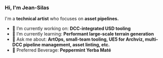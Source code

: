 ### Hi, I'm Jean-Silas

I'm a **technical artist** who focuses on **asset pipelines.** 

- 🔭 I’m currently working on: **DCC-integrated USD tooling**
- 🌱 I’m currently learning: **Performant large-scale terrain generation**
- 💬 Ask me about: **ArtOps, small-team tooling, UE5 for Archviz, multi-DCC pipeline management, asset linting, etc.**
- 🍵 Preferred Beverage: **Peppermint Yerba Maté**

<!--
**Jean-Silas/Jean-Silas** is a ✨ _special_ ✨ repository because its `README.md` (this file) appears on your GitHub profile.

Here are some ideas to get you started:

- 🔭 I’m currently working on ...
- 🌱 I’m currently learning ...
- 👯 I’m looking to collaborate on ...
- 🤔 I’m looking for help with ...
- 💬 Ask me about ...
- 📫 How to reach me: ...
- 😄 Pronouns: ...
- ⚡ Fun fact: ...
-->

